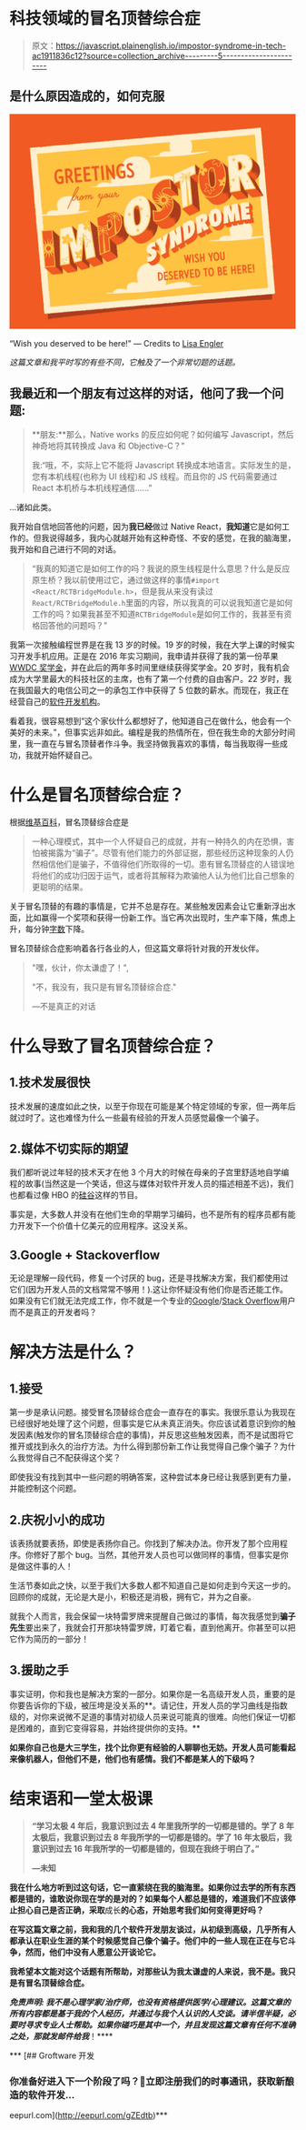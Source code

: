 # 科技领域的冒名顶替综合症

> 原文：<https://javascript.plainenglish.io/impostor-syndrome-in-tech-ac1911836c12?source=collection_archive---------5----------------------->

## 是什么原因造成的，如何克服

![](img/729373199e39df45c00cf40eb634acd9.png)

“Wish you deserved to be here!” — Credits to [Lisa Engler](https://dribbble.com/lisaengler)

*这篇文章和我平时写的有些不同，它触及了一个非常切题的话题。*

## 我最近和一个朋友有过这样的对话，他问了我一个问题:

> **朋友:**那么，Native works 的反应如何呢？如何编写 Javascript，然后神奇地将其转换成 Java 和 Objective-C？”
> 
> 我:“哦，不，实际上它不能将 Javascript 转换成本地语言。实际发生的是，您有本机线程(也称为 UI 线程)和 JS 线程。而且你的 JS 代码需要通过 React 本机桥与本机线程通信……”

…诸如此类。

我开始自信地回答他的问题，因为**我已经**做过 Native React，**我知道**它是如何工作的。但我说得越多，我内心就越开始有这种奇怪、不安的感觉，在我的脑海里，我开始和自己进行不同的对话。

> “我真的知道它是如何工作的吗？我说的原生线程是什么意思？什么是反应原生桥？我以前使用过它，通过做这样的事情`#import <React/RCTBridgeModule.h>`，但是我从来没有读过`React/RCTBridgeModule.h`里面的内容，所以我真的可以说我知道它是如何工作的吗？如果我甚至不知道`RCTBridgeModule`是如何工作的，我甚至有资格回答他的问题吗？”

我第一次接触编程世界是在我 13 岁的时候。19 岁的时候，我在大学上课的时候实习开发手机应用。正是在 2016 年实习期间，我申请并获得了我的第一份苹果 [WWDC 奖学金](https://developer.apple.com/wwdc)，并在此后的两年多时间里继续获得奖学金。20 岁时，我有机会成为大学里最大的科技社区的主席，也有了第一个付费的自由客户。22 岁时，我在我国最大的电信公司之一的承包工作中获得了 5 位数的薪水。而现在，我正在经营自己的[软件开发机构](https://groftware.tech/)。

看着我，很容易想到“这个家伙什么都想好了，他知道自己在做什么，他会有一个美好的未来。”，但事实远非如此。编程是我的热情所在，但在我生命的大部分时间里，我一直在与冒名顶替者作斗争。我坚持做我喜欢的事情，每当我取得一些成功，我就开始怀疑自己。

# 什么是冒名顶替综合症？

根据[维基百科](https://en.wikipedia.org/wiki/Impostor_syndrome)，冒名顶替综合症是

> 一种心理模式，其中一个人怀疑自己的成就，并有一种持久的内在恐惧，害怕被揭露为“骗子”。尽管有他们能力的外部证据，那些经历这种现象的人仍然相信他们是骗子，不值得他们所取得的一切。患有冒名顶替症的人错误地将他们的成功归因于运气，或者将其解释为欺骗他人认为他们比自己想象的更聪明的结果。

关于冒名顶替的有趣的事情是，它并不总是存在。某些触发因素会让它重新浮出水面，比如赢得一个奖项和获得一份新工作。当它再次出现时，生产率下降，焦虑上升，每分钟[字数](https://10fastfingers.com/typing-test/english)下降。

冒名顶替综合症影响着各行各业的人，但这篇文章将针对我的开发伙伴。

> "嘿，伙计，你太谦虚了！",
> 
> "不，我没有，我只是有冒名顶替综合症."
> 
> —不是真正的对话

# 什么导致了冒名顶替综合症？

## 1.技术发展很快

技术发展的速度如此之快，以至于你现在可能是某个特定领域的专家，但一两年后就过时了。这也难怪为什么一些最有经验的开发人员感觉最像一个骗子。

## 2.媒体不切实际的期望

我们都听说过年轻的技术天才在他 3 个月大的时候在母亲的子宫里舒适地自学编程的故事(当然这是一个笑话，但这与媒体对软件开发人员的描述相差不远)，我们也都看过像 HBO 的[硅谷](https://www.imdb.com/title/tt2575988/)这样的节目。

事实是，大多数人并没有在他们生命的早期学习编码，也不是所有的程序员都有能力开发下一个价值十亿美元的应用程序。这没关系。

## 3.Google + Stackoverflow

无论是理解一段代码，修复一个讨厌的 bug，还是寻找解决方案，我们都使用过它们(因为开发人员的文档常常不够用！).这让你怀疑没有他们你是否还能工作。如果没有它们就无法完成工作，你不就是一个专业的[Google](https://www.google.com)/[Stack Overflow](https://stackoverflow.com)用户而不是真正的开发者吗？

# 解决方法是什么？

## 1.接受

第一步是承认问题。接受冒名顶替综合症会一直存在的事实。我很乐意认为我现在已经很好地处理了这个问题，但事实是它从未真正消失。你应该试着意识到你的触发因素(触发你的冒名顶替综合症的事情)，并反思这些触发因素，而不是试图将它推开或找到永久的治疗方法。为什么得到那份新工作让我觉得自己像个骗子？为什么我觉得自己不配获得这个奖？

即使我没有找到其中一些问题的明确答案，这种尝试本身已经让我感到更有力量，并能控制这个问题。

## 2.庆祝小小的成功

该表扬就要表扬，即使是表扬你自己。你找到了解决办法。你开发了那个应用程序。你修好了那个 bug。当然，其他开发人员也可以做同样的事情，但事实是你是做这件事的人！

生活节奏如此之快，以至于我们大多数人都不知道自己是如何走到今天这一步的。回顾你的成就，无论是大是小，积极还是消极，拥有它，并为之自豪。

就我个人而言，我会保留一块特雷罗牌来提醒自己做过的事情，每次我感觉到**骗子先生**要出来了，我就会打开那块特雷罗牌，盯着它看，直到他离开。你甚至可以把它作为简历的一部分！

## 3.援助之手

事实证明，你和我也是解决方案的一部分。如果你是一名高级开发人员，重要的是你要告诉你的下级，被压垮是没关系的**。请记住，开发人员的学习曲线是指数级的，对你来说微不足道的事情对初级人员来说可能真的很难。向他们保证一切都是困难的，直到它变得容易，并始终提供你的支持。**

**如果你自己也是大三学生，找个比你更有经验的人聊聊也无妨。开发人员可能看起来像机器人，但他们不是，他们也有感情。我们不都是某人的下级吗？**

# **结束语和一堂太极课**

> **“学习太极 4 年后，我意识到过去 4 年里我所学的一切都是错的。学了 8 年太极后，我意识到过去 8 年我所学的一切都是错的。学了 16 年太极后，我意识到过去 16 年我所学的一切都是错的，但现在我终于明白了。”**
> 
> **—未知**

**我在什么地方听到过这句话，它一直萦绕在我的脑海里。如果你过去学的所有东西都是错的，谁敢说你现在学的是对的？如果每个人都总是错的，难道我们不应该停止担心自己是否正确，采取**成长**的心态，开始思考我们如何变得更好吗？**

**在写这篇文章之前，我和我的几个软件开发朋友谈过，从初级到高级，几乎所有人都承认在职业生涯的某个时候感觉自己像个骗子。他们中的一些人现在正在与它斗争，然而，他们中没有人愿意公开谈论它。**

**我希望本文能对这个话题有所帮助，对那些认为我太谦虚的人来说，我不是。我只是有冒名顶替综合症。**

*****免责声明:*** *我不是心理学家/治疗师，也没有资格提供医学/心理建议。这篇文章的所有内容都是基于我的个人经历，并通过与我个人认识的人交谈。请半信半疑，必要时寻求专业人士帮助。如果你碰巧是其中一个，并且发现这篇文章有任何不准确之处，那就发邮件给我*[](mailto:jinghongchan@gmail.com)**！****

***[](http://eepurl.com/gZEdtb) [## Groftware 开发

### 你准备好进入下一个阶段了吗？🚀立即注册我们的时事通讯，获取新酿造的软件开发…

eepurl.com](http://eepurl.com/gZEdtb)***